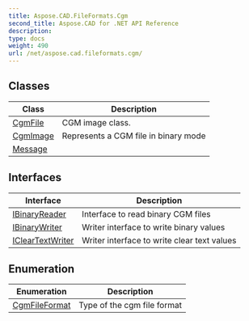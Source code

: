 ```yaml
---
title: Aspose.CAD.FileFormats.Cgm
second_title: Aspose.CAD for .NET API Reference
description: 
type: docs
weight: 490
url: /net/aspose.cad.fileformats.cgm/
---
```



## Classes

| Class | Description |
| --- | --- |
| [CgmFile](./cgmfile/) | CGM image class. |
| [CgmImage](./cgmimage/) | Represents a CGM file in binary mode |
| [Message](./message/) |  |
## Interfaces

| Interface | Description |
| --- | --- |
| [IBinaryReader](./ibinaryreader/) | Interface to read binary CGM files |
| [IBinaryWriter](./ibinarywriter/) | Writer interface to write binary values |
| [IClearTextWriter](./icleartextwriter/) | Writer interface to write clear text values |
## Enumeration

| Enumeration | Description |
| --- | --- |
| [CgmFileFormat](./cgmfileformat/) | Type of the cgm file format |


